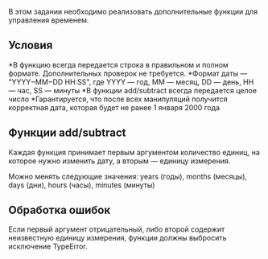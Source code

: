 В этом задании необходимо реализовать дополнительные функции для управления временем.

## Условия
*В функцию всегда передается строка в правильном и полном формате. Дополнительных проверок не требуется.
*Формат даты — "YYYY‒MM‒DD HH:SS", где YYYY — год, MM —  месяц, DD — день, HH — час, SS —  минуты
*В функции add/subtract всегда передается целое число
*Гарантируется, что после всех манипуляций получится корректная дата, которая будет не ранее 1 января 2000 года

## Функции add/subtract
Каждая функция принимает первым аргументом количество единиц, на которое нужно изменить дату, а вторым — единицу измерения.

Можно менять следующие значения: years (годы), months (месяцы), days (дни), hours (часы), minutes (минуты)

## Обработка ошибок
Если первый аргумент отрицательный, либо второй содержит неизвестную единицу измерения, функции должны выбросить исключение TypeError.
